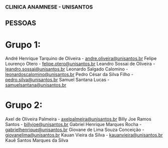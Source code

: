 ### CLINICA ANAMNESE - UNISANTOS



## PESSOAS

# Grupo 1:
André Henrique Tarquino de Oliveira - andre.oliveira@unisantos.br
Felipe Lourenço Otero - felipe.otero@unisantos.br
Leandro Sossai de Oliveira - leandro.sossai@unisantos.br
Leonardo Salgado Calomino - leonardoscalomino@unisantos.br
Pedro César da Silva Filho - pedro.silva@unisantos.br
Samuel Santana Lucas - samuelsantana@unisantos.br

# Grupo 2:
Axel de Oliveira Palmeira - axelpalmeira@unisantos.br
Billy Joe Ramos Santos - billyjoe@unisantos.br
Gabriel Henrique Marques Rocha - gabrielhenrique@unisantos.br
Giovane de Lima Souza Conceição - giovanelima@unisantos.br
Kauan Vieira da Silva - kauanvieira@unisantos.br
Kauê Santos Marques da Silva
